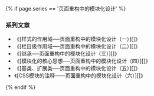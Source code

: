 {% if page.series == '页面重构中的模块化设计' %}

### 系列文章

* 《[样式的作用域──页面重构中的模块化设计（一）][]》
* 《[栏目级作用域──页面重构中的模块化设计（二）][]》
* 《[继承──页面重构中的模块化设计（三）][]》
* 《[模块化的核心思想──页面重构中的模块化设计（四）][]》
* 《[基类、扩展类──页面重构中的模块化设计（五）][]》
* 《[CSS模块的注释——页面重构中的模块化设计（六）][]》

{% endif %}
